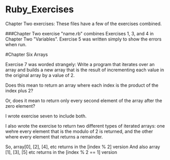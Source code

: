 # Ruby_Exercises

Chapter Two exercises: These files have a few of the exercises combined.

###Chapter Two exercise "name.rb" combines Exercises 1, 3, and 4 in
	Chapter Two "Variables". Exercise 5 was written simply to show the
	errors when run.  

#Chapter Six Arrays

Exercise 7 was worded strangely: Write a program that iterates over an
 array and builds a new array that is the result of incrementing each
 value in the original array by a value of 2. 

Does this mean to return an array where each index is the product of
the index plus 2?

Or, does it mean to return only every second element of the array after
the zero element? 

I wrote exercise seven to include both. 

I also wrote the exercise to return two different types of iterated arrays:
one wehre every element that is the modulo of 2 is returned, and the other where
every element that returns a remainder. 

So, array[0], [2], [4], etc returns in the [index % 2] version
And also array [1], [3], [5] etc returns in the [index % 2 == 1] version
